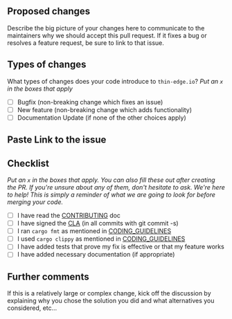 ## Proposed changes

Describe the big picture of your changes here to communicate to the maintainers why we should accept this pull request. If it fixes a bug or resolves a feature request, be sure to link to that issue.

## Types of changes

What types of changes does your code introduce to `thin-edge.io`?
_Put an `x` in the boxes that apply_

- [ ] Bugfix (non-breaking change which fixes an issue)
- [ ] New feature (non-breaking change which adds functionality)
- [ ] Documentation Update (if none of the other choices apply)

## Paste Link to the issue

## Checklist

_Put an `x` in the boxes that apply. You can also fill these out after creating the PR. If you're unsure about any of them, don't hesitate to ask. We're here to help! This is simply a reminder of what we are going to look for before merging your code._

- [ ] I have read the [CONTRIBUTING](https://github.com/thin-edge/thin-edge.io/blob/main/CONTRIBUTING.md) doc
- [ ] I have signed the [CLA](https://github.com/thin-edge/thin-edge.io/blob/main/CONTRIBUTOR-LICENSE-AGREEMENT.md) (in all commits with git commit -s)
- [ ] I ran `cargo fmt` as mentioned in [CODING_GUIDELINES](https://github.com/thin-edge/thin-edge.io/blob/main/CODING_GUIDELINES.md)
- [ ] I used `cargo clippy` as mentioned in [CODING_GUIDELINES](https://github.com/thin-edge/thin-edge.io/blob/main/CODING_GUIDELINES.md)
- [ ] I have added tests that prove my fix is effective or that my feature works
- [ ] I have added necessary documentation (if appropriate)

## Further comments

If this is a relatively large or complex change, kick off the discussion by explaining why you chose the solution you did and what alternatives you considered, etc...
